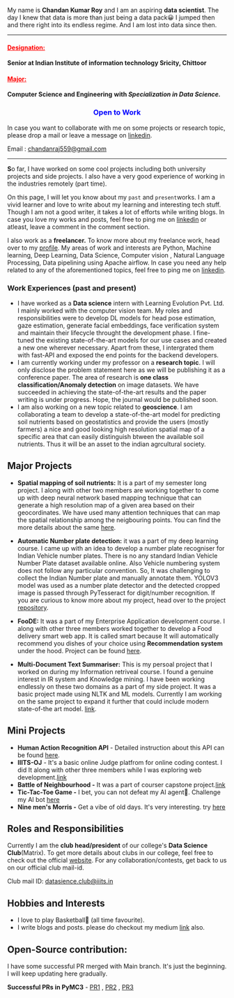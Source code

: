 My name is **Chandan Kumar Roy** and I am an aspiring **data scientist**. The day I knew that data is more than just being a data pack😀 I jumped then and there right into its endless regime. And I am lost into data since then.

---

<div style="color:red;"> <u><h4>Designation: </h4></u></div>

**Senior at Indian Institute of information technology Sricity, Chittoor**

<div style="color:red;"> <u><h4>Major: </h4></u></div>

 **Computer Science and Engineering** **with _Specialization in Data Science._**

<div style="text-align:center; color:blue;"><h3>Open to Work</h3></div>

In case you want to collaborate with me on some projects or research topic, please drop a mail or leave a message on [linkedin](https://www.linkedin.com/in/chandan5362/).

Email : chandanraj559@gmail.com

---

**S**o far, I have worked on some cool projects including both university projects and side projects. I also have a very good experience of working in the industries remotely (part time).  

On this page, I will let you know about my `past` and `present`works. I am a vivid learner and love to write about my learning and interesting tech stuff. Though I am not a good writer, it takes a lot of efforts while writing  blogs. In case you love my works and posts, feel free to ping me on [linkedin](https://www.linkedin.com/in/chandan5362/) or atleast, leave a comment in the comment section.

I also work as a **freelancer.** To know more about my freelance work, head over to my [profile](https://www.freelancer.in/u/chandan5362). My areas of work and interests are Python, Machine learning, Deep Learning, Data Science, Computer vision , Natural Language Processing, Data pipelining using Apache airflow. In case  you need any help related to any of the aforementioned topics, feel free to ping me on [linkedin](https://www.linkedin.com/in/chandan5362/).

### Work Experiences (past and present)

* I have worked as a **Data science** intern with Learning Evolution Pvt. Ltd. I mainly worked with the computer vision team. My roles and responsibilities were to develop DL models for head pose estimation, gaze estimation, generate facial embeddings, face verification system and maintain their lifecycle throught the development phase. I fine-tuned the existing state-of-the-art models for our use cases and created a new one wherever necessary. Apart from these, I intergrated them with fast-API and exposed the end points for the backend developers.    
* I am currently working under my professor on a **research topic**. I will only disclose the problem statement here as we will be publishing it as a conference paper. The area of research is **one class classification/Anomaly detection** on image datasets. We have succeeded in achieving the state-of-the-art results and the paper writing is under progress. Hope, the journal would be published soon.
*  I am also working on a new topic related to **geoscience**. I am collaborating a team to develop a state-of-the-art model for predicting soil nutrients based on geostatistics and provide the users (mostly farmers) a nice and good looking high resolution spatial map of a specific area that can easily distinguish btween the available soil nutrients. Thus it will be an asset to the indian agrcultural society.

## Major Projects



* **Spatial mapping of soil nutrients:** It is a part of my semester long project. I along with other two members are working together to come up with deep neural network based mapping technique that can generate a high resolution map of a given area based on their geocordinates. We have used many attention techniques that can map the spatial relationship among the neigbouring points. You can find the more details about the same [here](https://github.com/chandan5362/Soil-Mapping).

* **Automatic Number plate detection:** it was a part of my deep learning course. I came up with an idea to develop a number plate recogniser for Indian Vehicle number plates. There is no any standard Indian Vehicle Number Plate dataset available online. Also Vehicle numbering system does not follow any particular convention. So, It was challenging to collect the Indian Number plate and manually annotate them. YOLOV3 model was used as a number plate detector and the detected cropped image is passed through PyTesseract for digit/number recognition. If you are curious to know more about my project, head over to the project [repository](https://github.com/chandan5362/Automatic-Number-plate-Detection---ANPR).

* **FooDE:** It was a part of my Enterprise Application development course. I along with other three members worked together to develop a Food delivery smart web app. It is called smart because It will automatically recommend you dishes of your choice using **Recommendation system** under the hood. Project can be found [here](https://github.com/chandan5362/FooDE).

* **Multi-Document Text Summariser:**  This is my persoal project that I worked on during my Information retriveal course. I found a genuine interest  in IR system and Knowledge mining. I have been working endlessly on these two domains as a part of my side project. It was a basic project made using NLTK and ML models.  Currently I am working on the same project to expand it further that could include modern state-of-the art model. [link](https://github.com/chandan5362/Information-retrieval/tree/main/MUlti-Document%20Text%20summarizer).

  

## Mini Projects

* **Human Action Recognition API** -  Detailed instruction about this API can be found [here](https://github.com/chandan5362/Human-Action-Recognition).
* **IIITS-OJ** -  It's a basic online Judge platfrom for online coding contest. I did It along with other three members while I was exploring web development.[link](https://github.com/chandan5362/IIITS-OJ)
* **Battle of Neighbourhood -**  It was a part of courser capstone project.[link](https://github.com/chandan5362/Coursera_Capstone/blob/master/Battle-of-Neighbourhood.ipynb)
* **Tic-Tac-Toe Game -** I bet, you can not defeat my AI agent🤖. Challenge my AI bot [here](https://github.com/chandan5362/Game-Theory/blob/master/Tic_Tac_Toe.py)
* **Nine men's Morris -**  Get a vibe of old days. It's very interesting. try [here](https://github.com/chandan5362/Game-Theory/blob/master/nine_men_morris.py)



## Roles and Responsibilities

Currently I am the **club head/president** of our college's **Data Science Club**(Matrix). To get more details about clubs in our college, feel free to check out the official [website](https://www.iiits.ac.in). For any collaboration/contests, get back to us on our official club mail-id.

Club mail ID: [datasience.club@iiits.in]()

## Hobbies and Interests

* I love to play Basketball🏀 (all time favourite).
* I write blogs and posts. please do checkout my medium [link](https://chandan5362.medium.com) also.

## Open-Source contribution:

I have some successful PR merged with Main branch. It's just the beginning. I will keep updating here gradually.

**Successful PRs in PyMC3** - [PR1](https://github.com/pymc-devs/pymc3/pull/4239) , [PR2](https://github.com/pymc-devs/pymc3/pull/4392) , [PR3](https://github.com/pymc-devs/pymc3/pull/4458)

### 

​										
